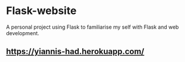# Flask-website

A personal project using Flask to familiarise my self with Flask and web development. 

## https://yiannis-had.herokuapp.com/
